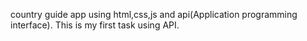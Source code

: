 country guide app using html,css,js and api(Application programming interface). This is my first task using API.
